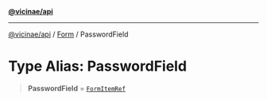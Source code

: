 [**@vicinae/api**](../../../../README.md)

***

[@vicinae/api](../../../../README.md) / [Form](../README.md) / PasswordField

# Type Alias: PasswordField

> **PasswordField** = [`FormItemRef`](../../../../type-aliases/FormItemRef.md)
